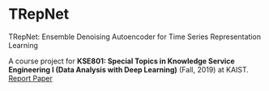 # TRepNet
TRepNet: Ensemble Denoising Autoencoder for Time Series Representation Learning

A course project for **KSE801: Special Topics in Knowledge Service Engineering I (Data Analysis with Deep Learning)** (Fall, 2019) at KAIST. <br/>
[Report Paper](https://drive.google.com/file/d/1s49banLGbrHhZKYo6Hkxjdsaw09Twrap/view?usp=sharing)
